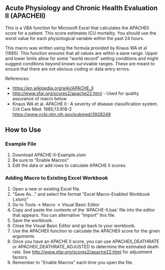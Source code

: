 ## Acute Physiology and Chronic Health Evaluation II (APACHEII)

This is a VBA function for Microsoft Excel that calculates the APACHEII score for a patient. This score estimates ICU mortality. You should use the worst value for each physiological variable within the past 24 hours.

This macro was written using the formula provided by Knaus WA et al (1985). This function ensures that all values are within a sane range. Upper and lower limits allow for some "world record" setting conditions and might suggest conditions beyond known survivable ranges. These are meant to ensure that there are not obvious coding or data entry errors.

References:
* https://en.wikipedia.org/wiki/APACHE_II
* http://www.sfar.org/scores2/apache22.html - Used for quality assurance of macro below
* Knaus WA et al. APACHE II : A severity of disease classification system. Crit Care Med. 1985;13:818-2 https://www.ncbi.nlm.nih.gov/pubmed/3928249


## How to Use

### Example File
1. Download APACHE-II-Example.xlsm
1. Be sure to "Enable Macros"
1. Edit the data or add rows to calculate APACHE II scores.


### Adding Macro to Existing Excel Workbook

1. Open a new or existing Excel file.
2. "Save As..." and select the format "Excel Macro-Enabled Workbook (.xlsm)"
3. Go to Tools -> Macro -> Visual Basic Editor
4. Copy and paste the contents of the 'APACHE-II.bas' file into the editor that appears. You can alternative "Import" this file.
5. Save the workbook.
6. Close the Visual Basic Editor and go back to your workbook.
7. Use the APACHEII function to calculate the APACHEII score for the given arguments
8. Once you have an APACHE II score, you can use APACHEII_DEATHRATE or APACHEII_DEATHRATE_ADJUSTED to determine the estimated death rate. See http://www.sfar.org/scores2/apache22.html for adjustment factors.
9. Remember to "Enable Macros" each time you open the file.

